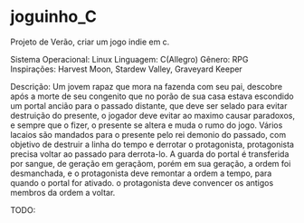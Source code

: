 # joguinho_C
Projeto de Verão, criar um jogo indie em c.

Sistema Operacional: Linux
Linguagem: C(Allegro)
Gênero: RPG
Inspirações: Harvest Moon, Stardew Valley, Graveyard Keeper

Descrição:
Um jovem rapaz que mora na fazenda com seu pai, descobre após a morte de seu congenito que no porão de sua casa estava escondido um portal ancião para o passado distante, que deve ser selado para evitar destruição do presente, o jogador deve evitar ao maximo causar paradoxos, e sempre que o fizer, o presente se altera e muda o rumo do jogo.
Vários lacaios são mandados para o presente pelo rei demonio do passado, com objetivo de destruir a linha do tempo e derrotar o protagonista, protagonista precisa voltar ao passado para derrota-lo.
A guarda do portal é transferida por sangue, de geração em geraçãom, porém em sua geração, a ordem foi desmanchada, e o protagonista deve remontar a ordem a tempo, para quando o portal for ativado. o protagonista deve convencer os antigos membros da ordem a voltar.






TODO:

